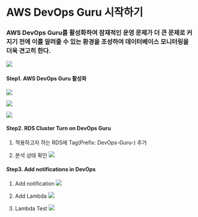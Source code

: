 # AWS DevOps Guru 시작하기

### AWS DevOps Guru를 활성화하여 잠재적인 운영 문제가 더 큰 문제로 커지기 전에 이를 알려줄 수 있는 환경을 조성하여 데이터베이스 모니터링을 더욱 견고히 한다.
![](https://velog.velcdn.com/images/yieon/post/cf63c070-52c3-4cb2-a60c-b7879e2fcccf/image.png)

#### Step1. AWS DevOps Guru 활성화

![](https://velog.velcdn.com/images/yieon/post/ef0fad6b-ddb8-40fc-b8a5-780ad95894eb/image.png)

![](https://velog.velcdn.com/images/yieon/post/a3c72de2-48c0-4002-9311-ccc10c17a95d/image.png)

![](https://velog.velcdn.com/images/yieon/post/fe132dbe-7210-453b-97cb-28a9b57b6c31/image.png)


#### Step2. RDS Cluster Turn on DevOps Guru

1. 적용하고자 하는 RDS에 Tag(Prefix: DevOps-Guru-) 추가

2. 분석 상태 확인
   ![](https://velog.velcdn.com/images/yieon/post/cf0dd030-b0fc-47ed-830a-fc9c2ebd8118/image.png)


#### Step3. Add notifications in DevOps

1. Add notification
   ![](https://velog.velcdn.com/images/yieon/post/39479593-c588-4757-9b8f-a71ab67119ec/image.png)

2. Add Lambda
   ![](https://velog.velcdn.com/images/yieon/post/005a1e60-9404-49ce-a4d6-d4f629af8001/image.png)

3. Lambda Test
   ![](https://velog.velcdn.com/images/yieon/post/140eb16c-2a83-4820-aad6-35d3b7767932/image.png)
